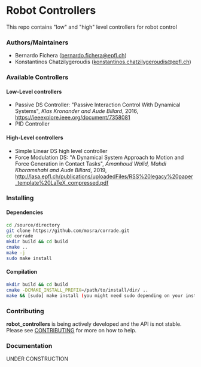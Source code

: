# Robot Controllers
This repo contains "low" and "high" level controllers for robot control

### Authors/Maintainers

- Bernardo Fichera (bernardo.fichera@epfl.ch)
- Konstantinos Chatzilygeroudis (konstantinos.chatzilygeroudis@epfl.ch)

### Available Controllers

#### Low-Level controllers
- Passive DS Controller:
  "Passive Interaction Control With Dynamical Systems", *Klas Kronander and Aude Billard*, 2016, https://ieeexplore.ieee.org/document/7358081
- PID Controller

#### High-Level controllers
- Simple Linear DS high level controller
- Force Modulation DS: "A Dynamical System Approach to Motion and Force Generation in Contact Tasks", *Amanhoud Walid, Mahdi Khoramshahi and Aude Billard*, 2019, http://lasa.epfl.ch/publications/uploadedFiles/RSS%20legacy%20paper_template%20LaTeX_compressed.pdf

### Installing

#### Dependencies

```sh
cd /source/directory
git clone https://github.com/mosra/corrade.git
cd corrade
mkdir build && cd build
cmake ..
make -j
sudo make install
```

#### Compilation

```sh
mkdir build && cd build
cmake -DCMAKE_INSTALL_PREFIX=/path/to/install/dir/ ..
make && [sudo] make install (you might need sudo depending on your installation directory)
```

### Contributing

**robot_controllers** is being actively developed and the API is not stable. Please see [CONTRIBUTING](CONTRIBUTING.md) for more on how to help.

### Documentation

UNDER CONSTRUCTION

